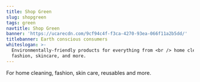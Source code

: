 ```yaml
---
title: Shop Green
slug: shopgreen
tags: green
navtitle: Shop Green
banner: 'https://ucarecdn.com/9cf94c4f-f3ca-4270-93ea-066f11a2b5dd/'
titlebanner: Earth conscious consumers
whiteslogan: >-
  Environmentally-friendly products for everything from <br /> home cleaning,
  fashion, skincare, and more.
---
```

<p class="lead">For home cleaning, fashion, skin care, reusables and more. </p>
